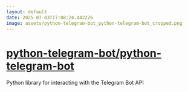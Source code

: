 ```yaml
---
layout: default
date: 2025-07-03T17:08:24.442226
image: assets/python-telegram-bot_python-telegram-bot_cropped.png
---
```


# [python-telegram-bot/python-telegram-bot](https://github.com/python-telegram-bot/python-telegram-bot)

Python library for interacting with the Telegram Bot API
